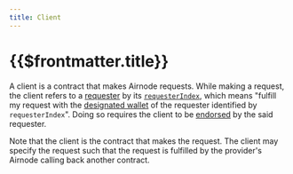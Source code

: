 ```yaml
---
title: Client
---
```


# {{$frontmatter.title}}

<TocHeader />
<TOC class="table-of-contents" :include-level="[2,3]" />

A client is a contract that makes Airnode requests.
While making a request, the client refers to a [requester](requester.md) by its [`requesterIndex`](requester.md#requesterindex), which means "fulfill my request with the [designated wallet](designated-wallet.md) of the requester identified by `requesterIndex`".
Doing so requires the client to be [endorsed](endorsement.md) by the said requester.

Note that the client is the contract that makes the request.
The client may specify the request such that the request is fulfilled by the provider's Airnode calling back another contract.
